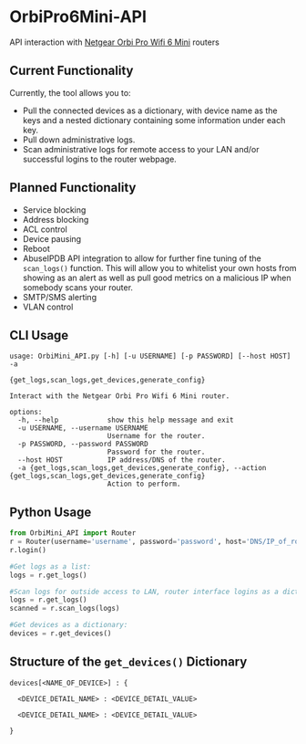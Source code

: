 # OrbiPro6Mini-API
API interaction with [Netgear Orbi Pro Wifi 6 Mini](https://www.netgear.com/business/wifi/mesh/sxk30/) routers

## Current Functionality

Currently, the tool allows you to:
  * Pull the connected devices as a dictionary, with device name as the keys and a nested dictionary containing some information under each key.
  * Pull down administrative logs.
  * Scan administrative logs for remote access to your LAN and/or successful logins to the router webpage.

## Planned Functionality
  * Service blocking
  * Address blocking
  * ACL control
  * Device pausing
  * Reboot
  * AbuseIPDB API integration to allow for further fine tuning of the ```scan_logs()``` function. This will allow you to whitelist your own hosts from showing as an alert as well as pull good metrics on a malicious IP when somebody scans your router.
  * SMTP/SMS alerting
  * VLAN control
## CLI Usage
```
usage: OrbiMini_API.py [-h] [-u USERNAME] [-p PASSWORD] [--host HOST] -a
                       {get_logs,scan_logs,get_devices,generate_config}

Interact with the Netgear Orbi Pro Wifi 6 Mini router.

options:
  -h, --help            show this help message and exit
  -u USERNAME, --username USERNAME
                        Username for the router.
  -p PASSWORD, --password PASSWORD
                        Password for the router.
  --host HOST           IP address/DNS of the router.
  -a {get_logs,scan_logs,get_devices,generate_config}, --action {get_logs,scan_logs,get_devices,generate_config}
                        Action to perform.
```
## Python Usage
```python
from OrbiMini_API import Router
r = Router(username='username', password='password', host='DNS/IP_of_router')
r.login()

#Get logs as a list:
logs = r.get_logs()

#Scan logs for outside access to LAN, router interface logins as a dict:
logs = r.get_logs()
scanned = r.scan_logs(logs)

#Get devices as a dictionary:
devices = r.get_devices()
```
## Structure of the ```get_devices()``` Dictionary
```
devices[<NAME_OF_DEVICE>] : {

  <DEVICE_DETAIL_NAME> : <DEVICE_DETAIL_VALUE>
  
  <DEVICE_DETAIL_NAME> : <DEVICE_DETAIL_VALUE>
  
}
```
